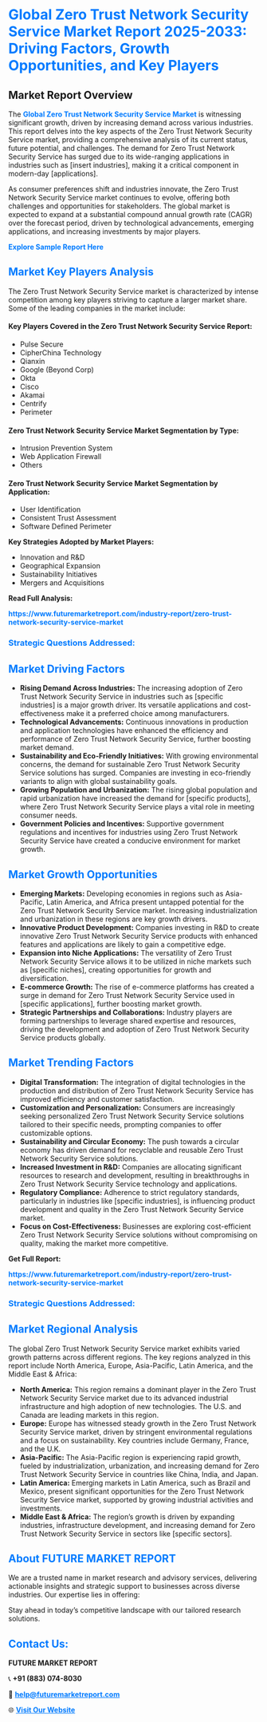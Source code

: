 <h1 style="color: #007BFF;">Global Zero Trust Network Security Service Market Report 2025-2033: Driving Factors, Growth Opportunities, and Key Players</h1>

<section id="overview">
<h2>Market Report Overview</h2>
<p>The <a href="https://www.futuremarketreport.com/industry-report/zero-trust-network-security-service-market" style="color: #007BFF; text-decoration: none;"><strong>Global Zero Trust Network Security Service Market</strong></a> is witnessing significant growth, driven by increasing demand across various industries. This report delves into the key aspects of the Zero Trust Network Security Service market, providing a comprehensive analysis of its current status, future potential, and challenges. The demand for Zero Trust Network Security Service has surged due to its wide-ranging applications in industries such as [insert industries], making it a critical component in modern-day [applications].</p>
<p>As consumer preferences shift and industries innovate, the Zero Trust Network Security Service market continues to evolve, offering both challenges and opportunities for stakeholders. The global market is expected to expand at a substantial compound annual growth rate (CAGR) over the forecast period, driven by technological advancements, emerging applications, and increasing investments by major players.</p>
</section>

<section id="overview">
<p><a href="https://www.futuremarketreport.com/request-sample/reportId=53366" style="color: #007BFF; text-decoration: none;"><strong>Explore Sample Report Here</strong></a></p>
</section>

<section id="key-players">
<h2 style="color: #007BFF;">Market Key Players Analysis</h2>
<p>The Zero Trust Network Security Service market is characterized by intense competition among key players striving to capture a larger market share. Some of the leading companies in the market include:</p>
<h4>Key Players Covered in the Zero Trust Network Security Service Report:</h4>
<ul><li>Pulse Secure</li><li>CipherChina Technology</li><li>Qianxin</li><li>Google (Beyond Corp)</li><li>Okta</li><li>Cisco</li><li>Akamai</li><li>Centrify</li><li>Perimeter</li></ul>
<h4>Zero Trust Network Security Service Market Segmentation by Type:</h4>
<ul><li>Intrusion Prevention System</li><li>Web Application Firewall</li><li>Others</li></ul>

<h4>Zero Trust Network Security Service Market Segmentation by Application:</h4>
<ul><li>User Identification</li><li>Consistent Trust Assessment</li><li>Software Defined Perimeter</li></ul>
<p><strong>Key Strategies Adopted by Market Players:</strong></p>
<ul>
<li>Innovation and R&D</li>
<li>Geographical Expansion</li>
<li>Sustainability Initiatives</li>
<li>Mergers and Acquisitions</li>
</ul>
</section>

<section>
<p><strong>Read Full Analysis: </strong></p><a href="https://www.futuremarketreport.com/industry-report/zero-trust-network-security-service-market" style="color: #007BFF; text-decoration: none;"><strong>https://www.futuremarketreport.com/industry-report/zero-trust-network-security-service-market</strong></a>
<h3 style="color: #007BFF;">Strategic Questions Addressed:</h3>
</section>

<section id="driving-factors">
<h2 style="color: #007BFF;">Market Driving Factors</h2>
<ul>
<li><strong>Rising Demand Across Industries:</strong> The increasing adoption of Zero Trust Network Security Service in industries such as [specific industries] is a major growth driver. Its versatile applications and cost-effectiveness make it a preferred choice among manufacturers.</li>
<li><strong>Technological Advancements:</strong> Continuous innovations in production and application technologies have enhanced the efficiency and performance of Zero Trust Network Security Service, further boosting market demand.</li>
<li><strong>Sustainability and Eco-Friendly Initiatives:</strong> With growing environmental concerns, the demand for sustainable Zero Trust Network Security Service solutions has surged. Companies are investing in eco-friendly variants to align with global sustainability goals.</li>
<li><strong>Growing Population and Urbanization:</strong> The rising global population and rapid urbanization have increased the demand for [specific products], where Zero Trust Network Security Service plays a vital role in meeting consumer needs.</li>
<li><strong>Government Policies and Incentives:</strong> Supportive government regulations and incentives for industries using Zero Trust Network Security Service have created a conducive environment for market growth.</li>
</ul>
</section>

<section id="growth-opportunities">
<h2 style="color: #007BFF;">Market Growth Opportunities</h2>
<ul>
<li><strong>Emerging Markets:</strong> Developing economies in regions such as Asia-Pacific, Latin America, and Africa present untapped potential for the Zero Trust Network Security Service market. Increasing industrialization and urbanization in these regions are key growth drivers.</li>
<li><strong>Innovative Product Development:</strong> Companies investing in R&D to create innovative Zero Trust Network Security Service products with enhanced features and applications are likely to gain a competitive edge.</li>
<li><strong>Expansion into Niche Applications:</strong> The versatility of Zero Trust Network Security Service allows it to be utilized in niche markets such as [specific niches], creating opportunities for growth and diversification.</li>
<li><strong>E-commerce Growth:</strong> The rise of e-commerce platforms has created a surge in demand for Zero Trust Network Security Service used in [specific applications], further boosting market growth.</li>
<li><strong>Strategic Partnerships and Collaborations:</strong> Industry players are forming partnerships to leverage shared expertise and resources, driving the development and adoption of Zero Trust Network Security Service products globally.</li>
</ul>
</section>

<section id="trending-factors">
<h2 style="color: #007BFF;">Market Trending Factors</h2>
<ul>
<li><strong>Digital Transformation:</strong> The integration of digital technologies in the production and distribution of Zero Trust Network Security Service has improved efficiency and customer satisfaction.</li>
<li><strong>Customization and Personalization:</strong> Consumers are increasingly seeking personalized Zero Trust Network Security Service solutions tailored to their specific needs, prompting companies to offer customizable options.</li>
<li><strong>Sustainability and Circular Economy:</strong> The push towards a circular economy has driven demand for recyclable and reusable Zero Trust Network Security Service solutions.</li>
<li><strong>Increased Investment in R&D:</strong> Companies are allocating significant resources to research and development, resulting in breakthroughs in Zero Trust Network Security Service technology and applications.</li>
<li><strong>Regulatory Compliance:</strong> Adherence to strict regulatory standards, particularly in industries like [specific industries], is influencing product development and quality in the Zero Trust Network Security Service market.</li>
<li><strong>Focus on Cost-Effectiveness:</strong> Businesses are exploring cost-efficient Zero Trust Network Security Service solutions without compromising on quality, making the market more competitive.</li>
</ul>
</section>

<section>
<p><strong>Get Full Report: </strong></p><a href="https://www.futuremarketreport.com/industry-report/zero-trust-network-security-service-market" style="color: #007BFF; text-decoration: none;"><strong>https://www.futuremarketreport.com/industry-report/zero-trust-network-security-service-market</strong></a>
<h3 style="color: #007BFF;">Strategic Questions Addressed:</h3>
</section>


<section id="regional-analysis">
<h2 style="color: #007BFF;">Market Regional Analysis</h2>
<p>The global Zero Trust Network Security Service market exhibits varied growth patterns across different regions. The key regions analyzed in this report include North America, Europe, Asia-Pacific, Latin America, and the Middle East & Africa:</p>
<ul>
<li><strong>North America:</strong> This region remains a dominant player in the Zero Trust Network Security Service market due to its advanced industrial infrastructure and high adoption of new technologies. The U.S. and Canada are leading markets in this region.</li>
<li><strong>Europe:</strong> Europe has witnessed steady growth in the Zero Trust Network Security Service market, driven by stringent environmental regulations and a focus on sustainability. Key countries include Germany, France, and the U.K.</li>
<li><strong>Asia-Pacific:</strong> The Asia-Pacific region is experiencing rapid growth, fueled by industrialization, urbanization, and increasing demand for Zero Trust Network Security Service in countries like China, India, and Japan.</li>
<li><strong>Latin America:</strong> Emerging markets in Latin America, such as Brazil and Mexico, present significant opportunities for the Zero Trust Network Security Service market, supported by growing industrial activities and investments.</li>
<li><strong>Middle East & Africa:</strong> The region’s growth is driven by expanding industries, infrastructure development, and increasing demand for Zero Trust Network Security Service in sectors like [specific sectors].</li>
</ul>
</section>

<footer>
<h2 style="color: #007BFF;">About FUTURE MARKET REPORT</h2>
<p>We are a trusted name in market research and advisory services, delivering actionable insights and strategic support to businesses across diverse industries. Our expertise lies in offering:</p>

<p>Stay ahead in today’s competitive landscape with our tailored research solutions.</p>

<h2 style="color: #007BFF;">Contact Us:</h2>
<p><strong>FUTURE MARKET REPORT</strong></p>
<p>📞 <strong>+91 (883) 074-8030</strong></p>
<p>📧 <strong><a href="mailto:help@futuremarketreport.com" style="color: #007BFF;">help@futuremarketreport.com</a></strong></p>
<p>🌐 <strong><a href="https://www.futuremarketreport.com/" style="color: #007BFF;">Visit Our Website</a></strong></p>
</footer>